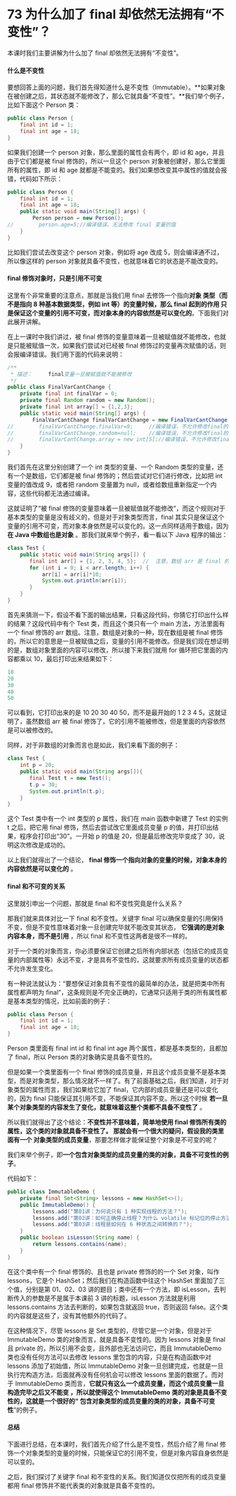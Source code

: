 # 73 为什么加了 final 却依然无法拥有“不变性”？

本课时我们主要讲解为什么加了 final 却依然无法拥有“不变性”。

#### 什么是不变性

要想回答上面的问题，我们首先得知道什么是不变性（Immutable）。**如果对象在被创建之后，其状态就不能修改了，那么它就具备“不变性”。**我们举个例子，比如下面这个 Person 类：

```java
public class Person {
    final int id = 1;
    final int age = 18;
}
```

如果我们创建一个 person 对象，那么里面的属性会有两个，即 id 和 age，并且由于它们都是被 final 修饰的，所以一旦这个 person 对象被创建好，那么它里面所有的属性，即 id 和 age 就都是不能变的。我们如果想改变其中属性的值就会报错，代码如下所示：

```java
public class Person {
    final int id = 1;
    final int age = 18;
    public static void main(String[] args) {
        Person person = new Person();
//        person.age=5;//编译错误，无法修改 final 变量的值
    }
}
```

比如我们尝试去改变这个 person 对象，例如将 age 改成 5，则会编译通不过，所以像这样的 person 对象就具备不变性，也就意味着它的状态是不能改变的。

#### final 修饰对象时，只是引用不可变

这里有个非常重要的注意点，那就是当我们用 final 去修饰一个指向**对象 **类型（而不是指向 8 种基本数据类型，例如 int 等）的变量时候，那么 final 起到的作用** 只是保证这个变量的引用不可变，而对象本身的内容依然是可以变化的**。下面我们对此展开讲解。

在上一课时中我们讲过，被 final 修饰的变量意味着一旦被赋值就不能修改，也就是只能被赋值一次，如果我们尝试对已经被 final 修饰过的变量再次赋值的话，则会报编译错误。我们用下面的代码来说明：

```java
/**
 * 描述：     final变量一旦被赋值就不能被修改
 */
public class FinalVarCantChange {
    private final int finalVar = 0;
    private final Random random = new Random();
    private final int array[] = {1,2,3};
    public static void main(String[] args) {
        FinalVarCantChange finalVarCantChange = new FinalVarCantChange();
//        finalVarCantChange.finalVar=9;     //编译错误，不允许修改final的变量(基本类型)
//        finalVarCantChange.random=null;    //编译错误，不允许修改final的变量(对象)
//        finalVarCantChange.array = new int[5];//编译错误，不允许修改final的变量（数组）
    }
}
```

我们首先在这里分别创建了一个 int 类型的变量、一个 Random 类型的变量，还有一个是数组，它们都是被 final 修饰的；然后尝试对它们进行修改，比如把 int 变量的值改成 9，或者把 random 变量置为 null，或者给数组重新指定一个内容，这些代码都无法通过编译。

这就证明了“被 final 修饰的变量意味着一旦被赋值就不能修改”，而这个规则对于基本类型的变量是没有歧义的，但是对于对象类型而言，final 其实只是保证这个变量的引用不可变，而对象本身依然是可以变化的。这一点同样适用于数组，因为 **在 Java 中数组也是对象** 。那我们就来举个例子，看一看以下 Java 程序的输出：

```java
class Test {
    public static void main(String args[]) {
       final int arr[] = {1, 2, 3, 4, 5};  //  注意，数组 arr 是 final 的
       for (int i = 0; i < arr.length; i++) {
           arr[i] = arr[i]*10;
           System.out.println(arr[i]);
       }
    }
}
```

首先来猜测一下，假设不看下面的输出结果，只看这段代码，你猜它打印出什么样的结果？这段代码中有个 Test 类，而且这个类只有一个 main 方法，方法里面有一个 final 修饰的 arr 数组。注意，数组是对象的一种，现在数组是被 final 修饰的，所以它的意思是一旦被赋值之后，变量的引用不能修改。但是我们现在想证明的是，数组对象里面的内容可以修改，所以接下来我们就用 for 循环把它里面的内容都乘以 10，最后打印出来结果如下：

```java
10 
20 
30 
40 
50
```

可以看到，它打印出来的是 10 20 30 40 50，而不是最开始的 1 2 3 4 5，这就证明了，虽然数组 arr 被 final 修饰了，它的引用不能被修改，但是里面的内容依然是可以被修改的。

同样，对于非数组的对象而言也是如此，我们来看下面的例子：

```java
class Test { 
    int p = 20; 
    public static void main(String args[]){ 
       final Test t = new Test();
       t.p = 30; 
       System.out.println(t.p);
    }
}
```

这个 Test 类中有一个 int 类型的 p 属性，我们在 main 函数中新建了 Test 的实例 t 之后，把它用 final 修饰，然后去尝试改它里面成员变量 p 的值，并打印出结果，程序会打印出“30”。一开始 p 的值是 20，但是最后修改完毕变成了 30，说明这次修改是成功的。

以上我们就得出了一个结论， **final 修饰一个指向对象的变量的时候，对象本身的内容依然是可以变化的** 。

#### final 和不可变的关系

这里就引申出一个问题，那就是 final 和不变性究竟是什么关系？

那我们就来具体对比一下 final 和不变性。关键字 final 可以确保变量的引用保持不变，但是不变性意味着对象一旦创建完毕就不能改变其状态， **它强调的是对象内容本身，而不是引用** ，所以 final 和不变性这两者是很不一样的。

对于一个类的对象而言，你必须要保证它创建之后所有内部状态（包括它的成员变量的内部属性等）永远不变，才是具有不变性的，这就要求所有成员变量的状态都不允许发生变化。

有一种说法就认为：“要想保证对象具有不变性的最简单的办法，就是把类中所有属性都声明为 final”，这条规则是不完全正确的，它通常只适用于类的所有属性都是基本类型的情况，比如前面的例子：

```java
public class Person {
    final int id = 1;
    final int age = 18;
}
```

Person 类里面有 final int id 和 final int age 两个属性，都是基本类型的，且都加了 final，所以 Person 类的对象确实是具备不变性的。

但是如果一个类里面有一个 final 修饰的成员变量，并且这个成员变量不是基本类型，而是对象类型，那么情况就不一样了。有了前面基础之后，我们知道，对于对象类型的属性而言，我们如果给它加了 final，它内部的成员变量还是可以变化的，因为 final 只能保证其引用不变，不能保证其内容不变。所以这个时候 **若一旦某个对象类型的内容发生了变化，就意味着这整个类都不具备不变性了** 。

所以我们就得出了这个结论：**不变性并不意味着，简单地使用 final 修饰所有类的属性，这个类的对象就具备不变性了。 **那就会有一个很大的疑问，假设我的类里面有一个** 对象类型的成员变量**，那要怎样做才能保证整个对象是不可变的呢？

我们来举个例子，即**一个包含对象类型的成员变量的类的对象，具备不可变性的例子**。

代码如下：

```java
public class ImmutableDemo {
    private final Set<String> lessons = new HashSet<>();
    public ImmutableDemo() {
        lessons.add("第01讲：为何说只有 1 种实现线程的方法？");
        lessons.add("第02讲：如何正确停止线程？为什么 volatile 标记位的停止方法是错误的？");
        lessons.add("第03讲：线程是如何在 6 种状态之间转换的？");
    }
    public boolean isLesson(String name) {
        return lessons.contains(name);
    }
}
```

在这个类中有一个 final 修饰的、且也是 private 修饰的的一个 Set 对象，叫作 lessons，它是个 HashSet；然后我们在构造函数中往这个 HashSet 里面加了三个值，分别是第 01、02、03 讲的题目；类中还有一个方法，即 isLesson，去判断传入的参数是不是属于本课前 3 讲的标题，isLesson 方法就是利用 lessons.contains 方法去判断的，如果包含就返回 true，否则返回 false。这个类的内容就是这些了，没有其他额外的代码了。

在这种情况下，尽管 lessons 是 Set 类型的，尽管它是一个对象，但是对于 ImmutableDemo 类的对象而言，就是具备不变性的。因为 lessons 对象是 final 且 private 的，所以引用不会变，且外部也无法访问它，而且 ImmutableDemo 类也没有任何方法可以去修改 lessons 里包含的内容，只是在构造函数中对 lessons 添加了初始值，所以 ImmutableDemo 对象一旦创建完成，也就是一旦执行完构造方法，后面就再没有任何机会可以修改 lessons 里面的数据了。而对于 ImmutableDemo 类而言，**它就只有这么一个成员变量，而这个成员变量一旦构造完毕之后又不能变 **，所以就使得这个 ImmutableDemo 类的对象是具备不变性的，这就是一个很好的“** 包含对象类型的成员变量的类的对象，具备不可变性**”的例子。

#### 总结

下面进行总结，在本课时，我们首先介绍了什么是不变性，然后介绍了用 final 修饰一个对象类型的变量的时候，只能保证它的引用不变，但是对象内容自身依然是可以变的。

之后，我们探讨了关键字 final 和不变性的关系。我们知道仅仅把所有的成员变量都用 final 修饰并不能代表类的对象就是具备不变性的。
